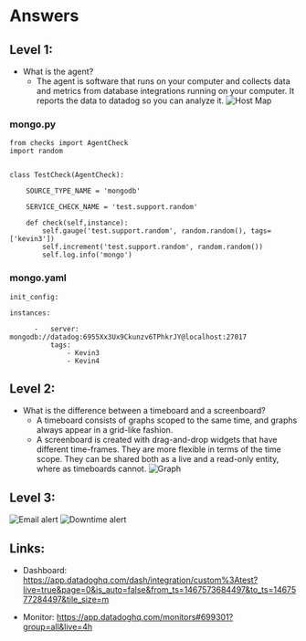 # Answers

## Level 1:
-  What is the agent?
	*  The agent is software that runs on your computer and collects data and metrics from database integrations running on your computer. It reports the data to datadog so you can analyze it.
	![Host Map](https://github.com/thechad12/hiring-engineers/master/hostmap.png)

### mongo.py

```
from checks import AgentCheck
import random


class TestCheck(AgentCheck):

	SOURCE_TYPE_NAME = 'mongodb'

	SERVICE_CHECK_NAME = 'test.support.random'

	def check(self,instance):
		self.gauge('test.support.random', random.random(), tags=['kevin3'])
		self.increment('test.support.random', random.random())
		self.log.info('mongo')
```

### mongo.yaml

```
init_config:

instances:

      -   server: mongodb://datadog:6955Xx3Ux9Ckunzv6TPhkrJY@localhost:27017
          tags:
              - Kevin3
              - Kevin4
```

## Level 2:
-  What is the difference between a timeboard and a screenboard?
	*  A timeboard consists of graphs scoped to the same time, and graphs always appear in a grid-like fashion.
	*  A screenboard is created with drag-and-drop widgets that have different time-frames. They are more flexible in terms of the time scope. They can be shared both as a live and a read-only entity, where as timeboards cannot.
	![Graph](https://github.com/thechad12/hiring-engineers/master/level-2.png)

## Level 3:
![Email alert](https://github.com/thechad12/hiring-engineers/master/monitor-alert.png)
![Downtime alert](https://github.com/thechad12/hiring-engineers/master/monitor-downtime.png)
	

## Links:
-  Dashboard: https://app.datadoghq.com/dash/integration/custom%3Atest?live=true&page=0&is_auto=false&from_ts=1467573684497&to_ts=1467577284497&tile_size=m

-  Monitor: https://app.datadoghq.com/monitors#699301?group=all&live=4h


